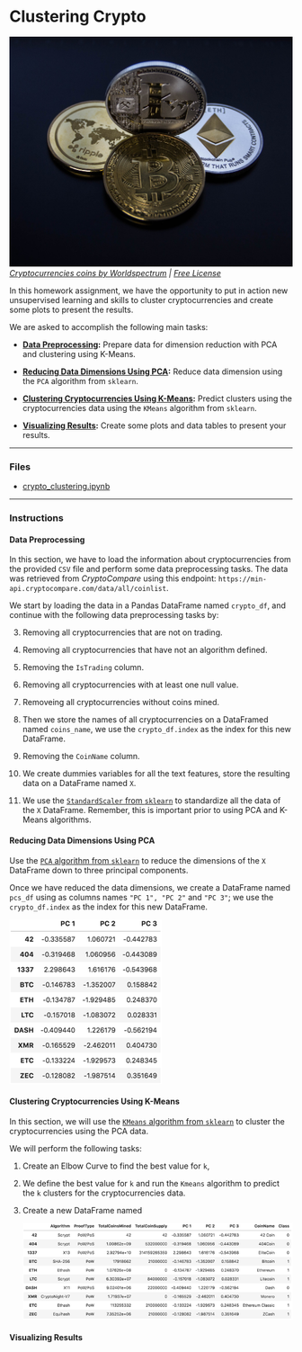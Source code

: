 #  Clustering Crypto

![Cryptocurrencies coins](Images/cryptocurrencies-coins.jpg)
_[Cryptocurrencies coins by Worldspectrum](https://www.pexels.com/@worldspectrum?utm_content=attributionCopyText&utm_medium=referral&utm_source=pexels) | [Free License](https://www.pexels.com/photo-license/)_



In this homework assignment, we have the opportunity to put in action  new unsupervised learning and skills to cluster cryptocurrencies and create some plots to present the results.

We are asked to accomplish the following main tasks:

* **[Data Preprocessing](#Data-Preprocessing):** Prepare data for dimension reduction with PCA and clustering using K-Means.

* **[Reducing Data Dimensions Using PCA](#Reducing-Data-Dimensions-Using-PCA):** Reduce data dimension using the `PCA` algorithm from `sklearn`.

* **[Clustering Cryptocurrencies Using K-Means](#Clustering-Cryptocurrencies-Using-K-Means):** Predict clusters using the cryptocurrencies data using the `KMeans` algorithm from `sklearn`.

* **[Visualizing Results](#Visualizing-Results):** Create some plots and data tables to present your results.


---

### Files

* [crypto_clustering.ipynb](Starter_Files/crypto_clustering.ipynb)

---

### Instructions

#### Data Preprocessing

In this section, we have to load the information about cryptocurrencies from the provided `CSV` file and perform some data preprocessing tasks. The data was retrieved from  _CryptoCompare_ using this endpoint: `https://min-api.cryptocompare.com/data/all/coinlist`.

We start by loading the data in a Pandas DataFrame named `crypto_df`, and continue with the following data preprocessing tasks by:

3. Removing all cryptocurrencies that are not on trading.

4. Removing all cryptocurrencies that have not an algorithm defined.

5. Removing the `IsTrading` column.

6. Removing all cryptocurrencies with at least one null value.

7. Removeing all cryptocurrencies without coins mined.

9. Then we store the names of all cryptocurrencies on a DataFramed named `coins_name`, we use the `crypto_df.index` as the index for this new DataFrame.

10. Removing the `CoinName` column.

11. We create dummies variables for all the text features, store the resulting data on a DataFrame named `X`.

12. We use the [`StandardScaler` from `sklearn`](https://scikit-learn.org/stable/modules/generated/sklearn.preprocessing.StandardScaler.html) to standardize all the data of the `X` DataFrame. Remember, this is important prior to using PCA and K-Means algorithms.

#### Reducing Data Dimensions Using PCA

Use the [`PCA` algorithm from `sklearn`](https://scikit-learn.org/stable/modules/generated/sklearn.decomposition.PCA.html) to reduce the dimensions of the `X` DataFrame down to three principal components.

Once we have reduced the data dimensions, we create a DataFrame named `pcs_df` using as columns names `"PC 1", "PC 2"` and `"PC 3"`; we  use the `crypto_df.index` as the index for this new DataFrame.


![pcs_df](Images/pcs_df.png)

#### Clustering Cryptocurrencies Using K-Means

In this section, we will use the [`KMeans` algorithm from `sklearn`](https://scikit-learn.org/stable/modules/generated/sklearn.cluster.KMeans.html) to cluster the cryptocurrencies using the PCA data.

We will perform the following tasks:

1. Create an Elbow Curve to find the best value for `k`, 

2. We define the best value for `k` and run the `Kmeans` algorithm to predict the `k` clusters for the cryptocurrencies data. 

3. Create a new DataFrame named 

    ![clustered_df](Images/clustered_df.png)

#### Visualizing Results
